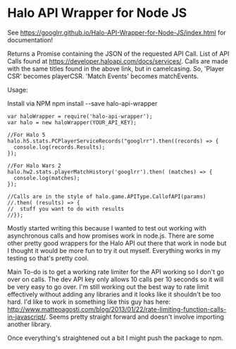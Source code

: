 # Halo API Wrapper for Node JS
See https://googlrr.github.io/Halo-API-Wrapper-for-Node-JS/index.html for documentation!

Returns a Promise containing the JSON of the requested API Call.
List of API Calls found at https://developer.haloapi.com/docs/services/.
Calls are made with the same titles found in the above link, but in camelcasing. So, 'Player CSR' becomes playerCSR. 'Match Events' becomes matchEvents.

Usage:

Install via NPM
npm install --save halo-api-wrapper

```
var haloWrapper = require('halo-api-wrapper');
var halo = new haloWrapper(YOUR_API_KEY);

//For Halo 5
halo.h5.stats.PCPlayerServiceRecords("googlrr").then((records) => {
  console.log(records.Results);
});

//For Halo Wars 2
halo.hw2.stats.playerMatchHistory('googlrr').then( (matches) => {
  console.log(matches);
});

//Calls are in the style of halo.game.APIType.CallofAPI(params)
//.then( (results) => {
//  stuff you want to do with results
//});
```
Mostly started writing this because I wanted to test out working with asynchronous calls and how promises work in node.js. There are some other pretty good wrappers for the Halo API out there that work in node but I thought it would be more fun to try it out myself. Everything works in my testing so that's pretty cool.

Main To-do is to get a working rate limiter for the API working so I don't go over on calls. The dev API key only allows 10 calls per 10 seconds so it will be very easy to go over. I'm still working out the best way to rate limit effectively without adding any libraries and it looks like it shouldn't be too hard. I'd like to work in something like this guy has here: http://www.matteoagosti.com/blog/2013/01/22/rate-limiting-function-calls-in-javascript/. Seems pretty straight forward and doesn't involve importing another library.

Once everything's straightened out a bit I might push the package to npm.
